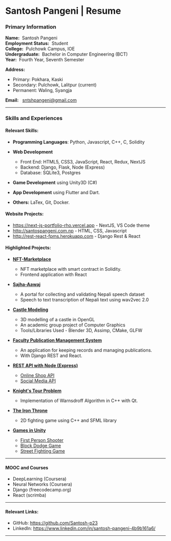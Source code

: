# Santosh Pangeni | Resume
### Primary Information
**Name:**&nbsp; Santosh Pangeni <br/>
**Employment Status:**&nbsp; Student<br/>
**College:**&nbsp; Pulchowk Campus, IOE <br/>
**Undergraduate:**&nbsp; Bachelor in Computer Engineering (BCT)<br />
**Year:**&nbsp; Fourth Year, Seventh Semester

**Address:**
- Primary: Pokhara, Kaski 
- Secondary: Pulchowk, Lalitpur (current)
- Permanent: Waling, Syangja

**Email:**
    &nbsp; sntshpangeni@gmail.com

---
### Skills and Experiences

#### Relevant Skills:
- **Programming Languages**:  Python, Javascript, C++, C, Solidity
- **Web Development**

  - Front End: HTML5, CSS3, JavaScript, React, Redux, NextJS <br />
  - Backend: Django, Flask, Node (Express)<br />
  - Database: SQLite3, Postgres

- **Game Development** using Unity3D (C#)
- **App Development** using Flutter and Dart.



- **Others:** LaTex, Git, Docker.


#### Website Projects:
- https://next-js-portfolio-rho.vercel.app - NextJS, VS Code theme
- http://santospangeni.com.np  - HTML, CSS, Javascript
- http://rest-react-fpms.herokuapp.com - Django Rest & React


#### Highlighted Projects:

- **[NFT-Marketplace](https://github.com/Santosh-p23/Blockchain-Marketplace)**
   - NFT marketplace with smart contract in Solidity.
   - Frontend application with React

- **[Sajha-Aawaj](https://github.com/Santosh-p23/sajha-aawaj)**
   - A portal for collecting and validating Nepali speech dataset
   - Speech to text transcription of Nepali text using wav2vec 2.0

- **[Castle Modeling](https://github.com/sandeshpokhrel54/Graphics-model-loading)**
   - 3D modelling of a castle in OpenGL
   - An academic group project of Computer Graphics
   - Tools/Libraries Used - Blender 3D, Assimp, CMake, GLFW

- **[Faculty Publication Management System](https://github.com/Santosh-p23/REST-REACT-FPMS)**
    * An application for keeping records and managing publications.
    * With Django REST and React.

- **[REST API with Node (Express)](https://github.com/Santosh-p23/REST-REACT-FPMS)**
    * [Online Shop API](https://github.com/Santosh-p23/shopping-store-web-app)
    * [Social Media API](https://github.com/Santosh-p23/SocialMedia-Api)   

- **[Knight's Tour Problem](https://github.com/Santosh-p23/Data-Structure-Knights-Tour)**
    * Implementation of Warnsdroff Algorithm in C++ with Qt.


- **[The Iron Throne](https://github.com/Santosh-p23/tekken-proj-sfml)**
    * 2D fighting game using C++ and SFML library


- **[Games in Unity](https://github.com/Santosh-p23)**
    * [First Person Shooter](https://github.com/Santosh-p23/FirstPersonShooter-Jungle-Fury)
    * [Block Dodge Game](https://github.com/Santosh-p23/Runner-Cube-Unity)
    * [Street Fighting Game](https://github.com/Santosh-p23/Unity-Street-Fight)


---

#### MOOC and Courses
- DeepLearning (Coursera)
- Neural Networks (Coursera)
- Django (freecodecamp.org)
- React (scrimba)

---

#### Relevant Links:
- GitHub: https://github.com/Santosh-p23 
- LinkedIn: https://www.linkedin.com/in/santosh-pangeni-4b9b161a6/
---
